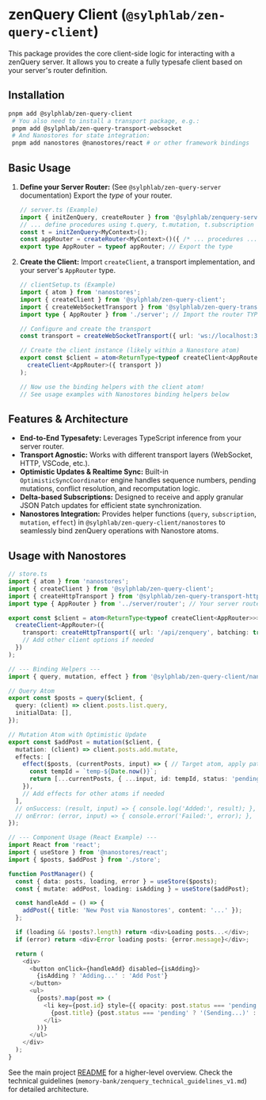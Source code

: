 # zenQuery Client (`@sylphlab/zen-query-client`)

This package provides the core client-side logic for interacting with a zenQuery server. It allows you to create a fully typesafe client based on your server's router definition.

## Installation

```bash
pnpm add @sylphlab/zen-query-client
 # You also need to install a transport package, e.g.:
 pnpm add @sylphlab/zen-query-transport-websocket
 # And Nanostores for state integration:
 pnpm add nanostores @nanostores/react # or other framework bindings
 ```

## Basic Usage

1.  **Define your Server Router:** (See `@sylphlab/zen-query-server` documentation) Export the *type* of your router.

    ```typescript
    // server.ts (Example)
    import { initZenQuery, createRouter } from '@sylphlab/zenquery-server';
    // ... define procedures using t.query, t.mutation, t.subscription ...
    const t = initZenQuery<MyContext>();
    const appRouter = createRouter<MyContext>()({ /* ... procedures ... */ });
    export type AppRouter = typeof appRouter; // Export the type
    ```

2.  **Create the Client:** Import `createClient`, a transport implementation, and your server's `AppRouter` type.

    ```typescript
    // clientSetup.ts (Example)
    import { atom } from 'nanostores';
    import { createClient } from '@sylphlab/zen-query-client';
    import { createWebSocketTransport } from '@sylphlab/zen-query-transport-websocket'; // Choose your transport
    import type { AppRouter } from './server'; // Import the router TYPE

    // Configure and create the transport
    const transport = createWebSocketTransport({ url: 'ws://localhost:3000' });

    // Create the client instance (likely within a Nanostore atom)
    export const $client = atom<ReturnType<typeof createClient<AppRouter>>>(() =>
      createClient<AppRouter>({ transport })
    );

    // Now use the binding helpers with the client atom!
    // See usage examples with Nanostores binding helpers below
    ```

## Features & Architecture

*   **End-to-End Typesafety:** Leverages TypeScript inference from your server router.
*   **Transport Agnostic:** Works with different transport layers (WebSocket, HTTP, VSCode, etc.).
*   **Optimistic Updates & Realtime Sync:** Built-in `OptimisticSyncCoordinator` engine handles sequence numbers, pending mutations, conflict resolution, and recomputation logic.
*   **Delta-based Subscriptions:** Designed to receive and apply granular JSON Patch updates for efficient state synchronization.
*   **Nanostores Integration:** Provides helper functions (`query`, `subscription`, `mutation`, `effect`) in `@sylphlab/zen-query-client/nanostores` to seamlessly bind zenQuery operations with Nanostore atoms.

## Usage with Nanostores

```typescript
// store.ts
import { atom } from 'nanostores';
import { createClient } from '@sylphlab/zen-query-client';
import { createHttpTransport } from '@sylphlab/zen-query-transport-http';
import type { AppRouter } from '../server/router'; // Your server router type

export const $client = atom<ReturnType<typeof createClient<AppRouter>>>(() =>
  createClient<AppRouter>({
    transport: createHttpTransport({ url: '/api/zenquery', batching: true }),
    // Add other client options if needed
  })
);

// --- Binding Helpers ---
import { query, mutation, effect } from '@sylphlab/zen-query-client/nanostores';

// Query Atom
export const $posts = query($client, {
  query: (client) => client.posts.list.query,
  initialData: [],
});

// Mutation Atom with Optimistic Update
export const $addPost = mutation($client, {
  mutation: (client) => client.posts.add.mutate,
  effects: [
    effect($posts, (currentPosts, input) => { // Target atom, apply patch recipe
      const tempId = `temp-${Date.now()}`;
      return [...currentPosts, { ...input, id: tempId, status: 'pending' }];
    }),
    // Add effects for other atoms if needed
  ],
  // onSuccess: (result, input) => { console.log('Added:', result); },
  // onError: (error, input) => { console.error('Failed:', error); },
});

// --- Component Usage (React Example) ---
import React from 'react';
import { useStore } from '@nanostores/react';
import { $posts, $addPost } from './store';

function PostManager() {
  const { data: posts, loading, error } = useStore($posts);
  const { mutate: addPost, loading: isAdding } = useStore($addPost);

  const handleAdd = () => {
    addPost({ title: 'New Post via Nanostores', content: '...' });
  };

  if (loading && !posts?.length) return <div>Loading posts...</div>;
  if (error) return <div>Error loading posts: {error.message}</div>;

  return (
    <div>
      <button onClick={handleAdd} disabled={isAdding}>
        {isAdding ? 'Adding...' : 'Add Post'}
      </button>
      <ul>
        {posts?.map(post => (
          <li key={post.id} style={{ opacity: post.status === 'pending' ? 0.5 : 1 }}>
            {post.title} {post.status === 'pending' ? '(Sending...)' : ''}
          </li>
        ))}
      </ul>
    </div>
  );
}
```

See the main project [README](../../README.md) for a higher-level overview. Check the technical guidelines (`memory-bank/zenquery_technical_guidelines_v1.md`) for detailed architecture.